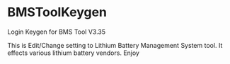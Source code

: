 # BMSToolKeygen
Login Keygen for BMS Tool V3.35


This is Edit/Change setting to Lithium Battery Management System tool. It effects various lithium battery vendors.
Enjoy
